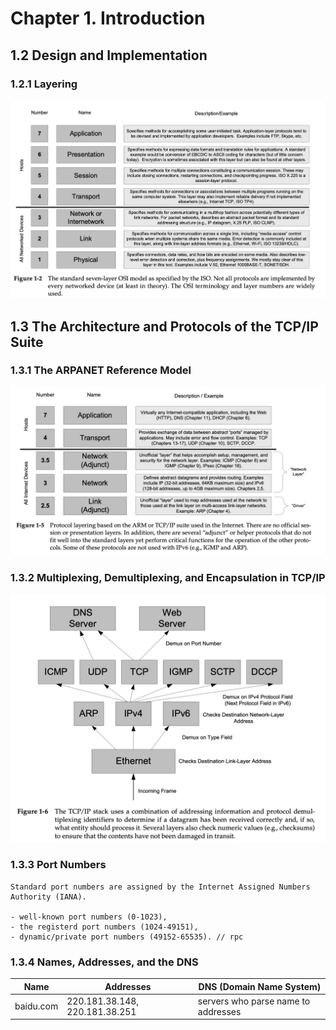# Chapter 1. Introduction

## 1.2 Design and Implementation

### 1.2.1 Layering

![](img/01fig1-2.png)

## 1.3 The Architecture and Protocols of the TCP/IP Suite

### 1.3.1 The ARPANET Reference Model

![](img/01fig1-5.png)

### 1.3.2 Multiplexing, Demultiplexing, and Encapsulation in TCP/IP

![](img/01fig1-6.png)

### 1.3.3 Port Numbers

    Standard port numbers are assigned by the Internet Assigned Numbers Authority (IANA).

    - well-known port numbers (0-1023),
    - the registerd port numbers (1024-49151),
    - dynamic/private port numbers (49152-65535). // rpc

### 1.3.4 Names, Addresses, and the DNS

| Name      | Addresses                      | DNS (Domain Name System)            |
| --------- | ------------------------------ | ----------------------------------- |
| baidu.com | 220.181.38.148, 220.181.38.251 | servers who parse name to addresses |
